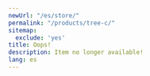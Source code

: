 ```yaml
---
newUrl: "/es/store/"
permalink: "/products/tree-c/"
sitemap:
  exclude: 'yes'
title: Oops!
description: Item no longer available!
lang: es
---
```

